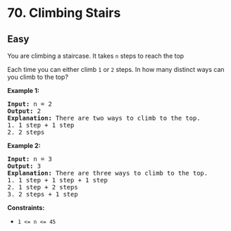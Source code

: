 # 70. Climbing Stairs

## Easy

You are climbing a staircase. It takes `n` steps to reach the top

Each time you can either climb `1` or `2` steps. In how many distinct ways can you climb to the top?

**Example 1:**
<pre><strong>Input:</strong> n = 2
<strong>Output:</strong> 2
<strong>Explanation:</strong> There are two ways to climb to the top.
1. 1 step + 1 step
2. 2 steps
</pre>

**Example 2:**
<pre><strong>Input:</strong> n = 3
<strong>Output:</strong> 3
<strong>Explanation:</strong> There are three ways to climb to the top.
1. 1 step + 1 step + 1 step
2. 1 step + 2 steps
3. 2 steps + 1 step
</pre>

**Constraints:**
- `1 <= n <= 45`